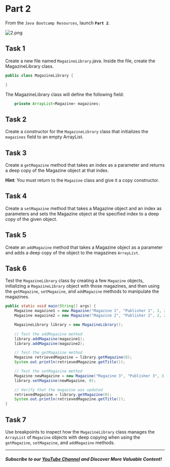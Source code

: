 # Part 2

From the `Java Bootcamp Resources`, launch **`Part 2`**.

![2.png](https://firebasestorage.googleapis.com/v0/b/learnthepart-75aed.appspot.com/o/images%2F4d714b6a-ae3f-4d16-8b31-70134b6710f6?alt=media&token=dd553cd9-af91-4185-b764-d504c82f628d)

## Task 1
Create a new file named `MagazineLibrary`.java. Inside the file, create the MagazineLibrary class.

```java
public class MagazineLibrary {

}
```

The MagazineLibrary class will define the following field:

```java
    private ArrayList<Magazine> magazines;
```

## Task 2
Create a constructor for the `MagazineLibrary` class that initializes the `magazines` field to an empty ArrayList.

## Task 3
Create a `getMagazine` method that takes an index as a parameter and returns a deep copy of the Magazine object at that index.


**Hint**: You must return to the `Magazine` class and give it a copy constructor. 

## Task 4
Create a `setMagazine` method that takes a Magazine object and an index as parameters and sets the Magazine object at the specified index to a deep copy of the given object.

## Task 5
Create an `addMagazine` method that takes a Magazine object as a parameter and adds a deep copy of the object to the magazines `ArrayList`.

## Task 6
Test the `MagazineLibrary` class by creating a few `Magazine` objects, initializing a `MagazineLibrary` object with those magazines, and then using the `getMagazine`, `setMagazine`, and `addMagazine` methods to manipulate the magazines.

```java
public static void main(String[] args) {
    Magazine magazine1 = new Magazine("Magazine 1", "Publisher 1", 1, 2020);
    Magazine magazine2 = new Magazine("Magazine 2", "Publisher 2", 2, 2021);

    MagazineLibrary library = new MagazineLibrary();
    
    // Test the addMagazine method
    library.addMagazine(magazine1);
    library.addMagazine(magazine2);

    // Test the getMagazine method
    Magazine retrievedMagazine = library.getMagazine(0);
    System.out.println(retrievedMagazine.getTitle());

    // Test the setMagazine method
    Magazine newMagazine = new Magazine("Magazine 3", "Publisher 3", 3, 2022);
    library.setMagazine(newMagazine, 0);

    // Verify that the magazine was updated
    retrievedMagazine = library.getMagazine(0);
    System.out.println(retrievedMagazine.getTitle());
}
```

## Task 7
Use breakpoints to inspect how the `MagazineLibrary` class manages the `ArrayList` of `Magazine` objects with deep copying when using the `getMagazine`, `setMagazine`, and `addMagazine` methods.

-----
##### Subscribe to our [YouTube Channel](https://www.youtube.com/@RayanSlim087?sub_confirmation=1) and Discover More Valuable Content!